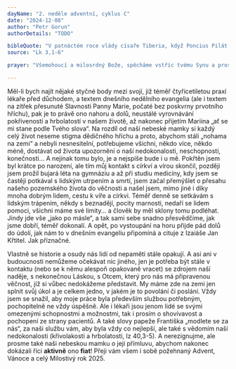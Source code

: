 ```yaml
---
dayName: "2. neděle adventní, cyklus C"
date: "2024-12-08"
author: "Petr Gorun"
authorDetails: "TODO"

bibleQuote: "V patnáctém roce vlády císaře Tiberia, když Poncius Pilát byl místodržitelem v Judsku, Herodes údělným knížetem v Galileji, jeho bratr Filip údělným knížetem v Itureji a v Trachonitidě, Lysaniáš údělným knížetem v Abiléně, za velekněží Annáše a Kaifáše, uslyšel na poušti Boží slovo Jan, syn Zachariášův. Šel do celého okolí Jordánu a hlásal křest pokání, aby byly odpuštěny hříchy. Tak je psáno v knize řečí proroka Izaiáše: „Hlas volajícího na poušti: Připravte cestu Pánu, vyrovnejte mu stezky! Každé údolí ať je zasypáno, každá hora a každý pahorek srovnán; kde je co křivého, ať je narovnáno, cesty hrbolaté ať se uhladí! A každý člověk uzří Boží spásu.“"
source: "Lk 3,1-6"

prayer: "Všemohoucí a milosrdný Bože, spěcháme vstříc tvému Synu a prosíme tě: nedopusť, aby nám stály v cestě pozemské zájmy, ale ať nebeská moudrost zúrodní naše nitro, abychom došli k věčnému životu s Kristem. Neboť on s tebou v jednotě Ducha Svatého…"

---
```


Měl-li bych najít nějaké styčné body mezi svojí, již téměř čtyřicetiletou praxí lékaře před důchodem, a textem dnešního nedělního evangelia (ale i textem na zítřek přesunuté Slavnosti Panny Marie, počaté bez poskvrny prvotního hříchu), pak je to právě ono nahoru a dolů, neustálé vyrovnávání pokřiveností a hrbolatostí v našem životě, až nakonec přijetím Mariina
„ať se mi stane podle Tvého slova“. Na rozdíl od naší nebeské mamky si každý celý život neseme stigma dědičného hříchu a proto, abychom stáli „nohama na zemi“ a nebyli nesnesitelní, potřebujeme všichni, někdo více, někdo méně, dostávat od života upozornění o naší nedokonalosti, neschopnosti, konečnosti…
A nejinak tomu bylo, je a nejspíše bude i u mě. Pokřtěn jsem byl krátce po narození, ale tím můj kontakt s církví a vírou skončil, později jsem prožil bujará léta na gymnáziu a až při studiu medicíny, kdy jsem se častěji potkával s lidským utrpením a smrtí, jsem začal přemýšlet o přesahu našeho pozemského života do věčnosti a našel jsem, mimo jiné i díky mnoha dobrým lidem, cestu k víře a církvi.
Téměř denně se setkávám s lidským trápením, někdy s beznadějí, pocity marnosti, nedaří se lidem pomoci, všichni máme své limity… a člověk by měl sklony tomu podléhat. Jindy jde vše „jako po másle“, a tak sami sebe snadno přesvědčíme, jak jsme dobří, téměř dokonalí. A opět, po vystoupání na horu přijde pád dolů do údolí, jak nám to v dnešním evangeliu připomíná a cituje z Izaiáše Jan Křtitel. Jak příznačné.
 
Vlastně se historie a osudy nás lidí od nepaměti stále opakují. A asi ani v budoucnosti nemůžeme očekávat nic jiného, jen je potřeba být stále v kontaktu (nebo se k němu alespoň opakovaně vracet) se zdrojem naší naděje, s nekonečnou Láskou, s Otcem, který pro nás má připravenou věčnost, jíž si vůbec nedokážeme představit. My máme zde na zemi jen splnit svůj úkol a je celkem jedno, v jakém je to povolání či poslání.
Vždy jsem se snažil, aby moje práce byla především službou potřebným, pochopitelně ne vždy úspěšně. Ale i lékaři jsou jenom lidé se svými omezenými schopnostmi a možnostmi, tak i prosím o shovívavost a pochopení ze strany pacientů. A také slovy papeže Františka „modlete se za nás“, za naši službu vám, aby byla vždy co nejlepší, ale také s vědomím naší nedokonalosti (křivolakosti a hrbolatosti, Iz 40,3-5). A nerezignujme, ale prosme také naši nebeskou mamku o její přímluvu, abychom nakonec dokázali říci **aktivně** ono **fiat**!
Přeji vám všem i sobě požehnaný Advent, Vánoce a celý Milostivý rok 2025.

